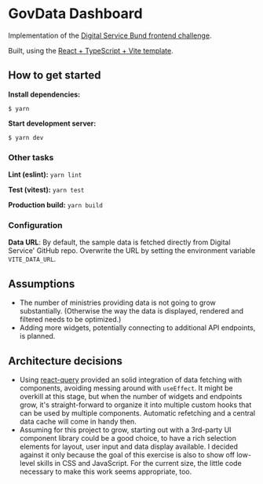 # GovData Dashboard

Implementation of the [Digital Service Bund frontend challenge](https://github.com/digitalservicebund/frontend-challenge?tab=readme-ov-file).

Built, using the [React + TypeScript + Vite template](https://vitejs.dev/guide/#scaffolding-your-first-vite-project).

## How to get started

**Install dependencies:**
```
$ yarn
```

**Start development server:**
```
$ yarn dev
```

### Other tasks

**Lint (eslint):** `yarn lint`

**Test (vitest):** `yarn test`

**Production build:** `yarn build`

### Configuration

**Data URL**: By default, the sample data is fetched directly from Digital Service' GitHub repo. Overwrite the URL by setting the environment variable `VITE_DATA_URL`.

## Assumptions

 * The number of ministries providing data is not going to grow substantially. (Otherwise the way the data is displayed, rendered and filtered needs to be optimized.)
 * Adding more widgets, potentially connecting to additional API endpoints, is planned.

## Architecture decisions

 * Using [react-query](https://tanstack.com/query) provided an solid integration of data fetching with components, avoiding messing around with `useEffect`. It might be overkill at this stage, but when the number of widgets and endpoints grow, it's straight-forward to organize it into multiple custom hooks that can be used by multiple components. Automatic refetching and a central data cache will come in handy then.
 * Assuming for this project to grow, starting out with a 3rd-party UI component library could be a good choice, to have a rich selection elements for layout, user input and data display available. I decided against it only because the goal of this exercise is also to show off low-level skills in CSS and JavaScript. For the current size, the little code necessary to make this work seems appropriate, too.
